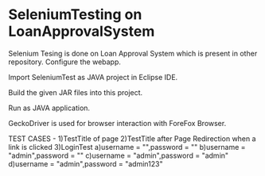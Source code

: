 # SeleniumTesting on LoanApprovalSystem

Selenium Tesing is done on Loan Approval System which is present in other repository.
Configure the webapp.

Import SeleniumTest as JAVA project in Eclipse IDE.

Build the given JAR files into this project.

Run as JAVA application.

GeckoDriver is used for browser interaction with ForeFox Browser.

TEST CASES - 1)TestTitle of page
             2)TestTitle after Page Redirection when a link is clicked
             3)LoginTest
               a)username = "",password = ""
               b)username = "admin",password = ""
               c)username = "admin",password = "admin"
               d)username = "admin",password = "admin123"
               

